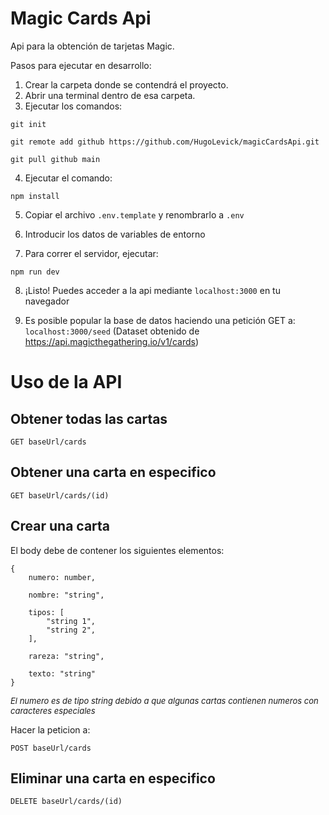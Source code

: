 # Magic Cards Api

Api para la obtención de tarjetas Magic.

Pasos para ejecutar en desarrollo:

1. Crear la carpeta donde se contendrá el proyecto.
2. Abrir una terminal dentro de esa carpeta.
3. Ejecutar los comandos:

```
git init
```

```
git remote add github https://github.com/HugoLevick/magicCardsApi.git
```

```
git pull github main
```

4. Ejecutar el comando:

```
npm install
```

5. Copiar el archivo `.env.template` y renombrarlo a `.env`

6. Introducir los datos de variables de entorno

7. Para correr el servidor, ejecutar:

```
npm run dev
```

8. ¡Listo! Puedes acceder a la api mediante `localhost:3000` en tu navegador

9. Es posible popular la base de datos haciendo una petición GET a: `localhost:3000/seed` (Dataset obtenido de https://api.magicthegathering.io/v1/cards)

# Uso de la API

## Obtener todas las cartas

```
GET baseUrl/cards
```

## Obtener una carta en especifico

```
GET baseUrl/cards/(id)
```

## Crear una carta

El body debe de contener los siguientes elementos:

```
{
    numero: number,

    nombre: "string",

    tipos: [
        "string 1",
        "string 2",
    ],

    rareza: "string",

    texto: "string"
}
```

<font size = "2">_El numero es de tipo string debido a que algunas cartas contienen numeros con caracteres especiales_</font>

Hacer la peticion a:

```
POST baseUrl/cards
```

## Eliminar una carta en especifico

```
DELETE baseUrl/cards/(id)
```
